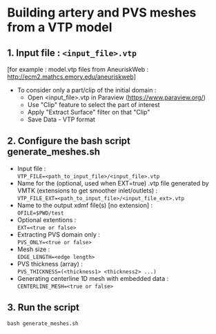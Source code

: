 # Building artery and PVS meshes from a VTP model

## 1. Input file : `<input_file>.vtp`
[for example : model.vtp files from AneuriskWeb : http://ecm2.mathcs.emory.edu/aneuriskweb]

* To consider only a part/clip of the initial domain :
    * Open <input_file>.vtp in Paraview (https://www.paraview.org/)
    * Use "Clip" feature to select the part of interest
    * Apply "Extract Surface" filter on that "Clip"
    * Save Data - VTP format

## 2. Configure the bash script generate_meshes.sh
* Input file :  
    `VTP_FILE=<path_to_input_file>/<input_file>.vtp`
* Name for the (optional, used when EXT=true) .vtp file generated by VMTK (extensions to get smoother inlet/outlets) :  
    `VTP_FILE_EXT=<path_to_input_file>/<input_file_ext>.vtp`
* Name to the output xdmf file(s) [no extension] :  
    `OFILE=$PWD/test`
* Optional extentions :  
    `EXT=<true or false>`
* Extracting PVS domain only :  
    `PVS_ONLY=<true or false>`
* Mesh size :  
    `EDGE_LENGTH=<edge length>`
* PVS thickness (array) :  
    `PVS_THICKNESS=(<thickness1> <thickness2> ...)`
* Generating centerline 1D mesh with embedded data :  
    `CENTERLINE_MESH=<true or false>`

## 3. Run the script
```
bash generate_meshes.sh
```